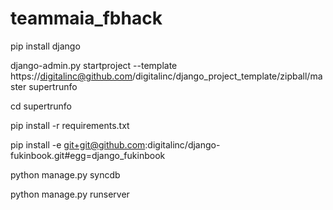 teammaia_fbhack
===============

pip install django

django-admin.py startproject --template https://digitalinc@github.com/digitalinc/django_project_template/zipball/master supertrunfo

cd supertrunfo

pip install -r requirements.txt

pip install -e git+git@github.com:digitalinc/django-fukinbook.git#egg=django_fukinbook

python manage.py syncdb

python manage.py runserver

